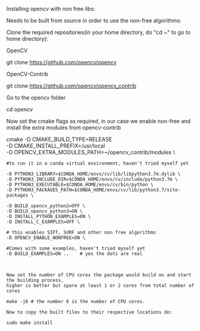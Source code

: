 Installing opencv with non free libs:

Needs to be built from source in order to use the non-free algorithms:


Clone the required repositories(in your home directory, do "cd ~" to go to home directory):

OpenCV

git clone https://github.com/opencv/opencv

OpenCV-Contrib

git clone https://github.com/opencv/opencv_contrib


Go to the opencv folder

cd opencv

Now set the cmake flags as required, in our case we enable non-free and install the extra modules from opencv-contrib

cmake -D CMAKE_BUILD_TYPE=RELEASE \
    -D CMAKE_INSTALL_PREFIX=/usr/local \
    -D OPENCV_EXTRA_MODULES_PATH=~/opencv_contrib/modules \

    #to run it in a conda virtual environment, haven't tried myself yet

    -D PYTHON3_LIBRARY=$CONDA_HOME/envs/cv/lib/libpython3.7m.dylib \ 
    -D PYTHON3_INCLUDE_DIR=$CONDA_HOME/envs/cv/include/python3.7m \
    -D PYTHON3_EXECUTABLE=$CONDA_HOME/envs/cv/bin/python \
    -D PYTHON3_PACKAGES_PATH=$CONDA_HOME/envs/cv/lib/python3.7/site-packages \

    -D BUILD_opencv_python2=OFF \
    -D BUILD_opencv_python3=ON \
    -D INSTALL_PYTHON_EXAMPLES=ON \
    -D INSTALL_C_EXAMPLES=OFF \

    # this enables SIFT, SURF and other non free algorithms
    -D OPENCV_ENABLE_NONFREE=ON \

    #Comes with some examples, haven't tried myself yet
    -D BUILD_EXAMPLES=ON ..    # yes the dots are real



    Now set the number of CPU cores the package would build on and start the building process,
    higher is better but spare at least 1 or 2 cores from total number of cores

    make -j6 # the number 6 is the number of CPU cores.

    Now to copy the built files to their respective locations do:

    sudo make install